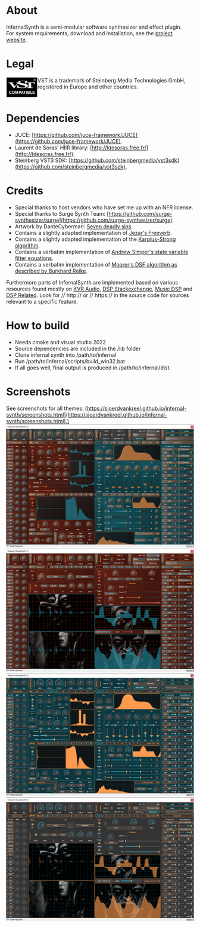 # About
InfernalSynth is a semi-modular software synthesizer and effect plugin.\
For system requirements, download and installation, see the [project website](https://sjoerdvankreel.github.io/infernal-synth).

# Legal
<img align="left" alt="VST logo" src="static/vst_logo.png">
VST is a trademark of Steinberg Media Technologies GmbH,<br/>
registered in Europe and other countries.
<br clear="left"/>

# Dependencies
- JUCE: [https://github.com/juce-framework/JUCE](https://github.com/juce-framework/JUCE).
- Laurent de Soras' HIIR library: [http://ldesoras.free.fr/](http://ldesoras.free.fr/).
- Steinberg VST3 SDK: [https://github.com/steinbergmedia/vst3sdk](https://github.com/steinbergmedia/vst3sdk).

# Credits
- Special thanks to host vendors who have set me up with an NFR license.
- Special thanks to Surge Synth Team: [https://github.com/surge-synthesizer/surge](https://github.com/surge-synthesizer/surge).
- Artwork by DanteCyberman: [Seven deadly sins](https://www.deviantart.com/dantecyberman/art/Seven-deadly-sins-442680725).
- Contains a slightly adapted implementation of [Jezar's Freeverb](https://github.com/sinshu/freeverb).
- Contains a slightly adapted implementation of the [Karplus-Strong algorithm](https://blog.demofox.org/2016/06/16/synthesizing-a-pluked-string-sound-with-the-karplus-strong-algorithm).
- Contains a verbatim implementation of [Andrew Simper's state variable filter equations](https://cytomic.com/files/dsp/SvfLinearTrapOptimised2.pdf).
- Contains a verbatim implementation of [Moorer's DSF algorithm as described by Burkhard Reike](https://www.verklagekasper.de/synths/dsfsynthesis/dsfsynthesis.html).

Furthermore parts of InfernalSynth are implemented based on various resources found mostly on
[KVR Audio](https://www.kvraudio.com), [DSP Stackexchange](https://dsp.stackexchange.com),
[Music DSP](https://www.musicdsp.org) and [DSP Related](https://www.dsprelated.com).
Look for // http:// or // https:// in the source code for sources relevant to a specific feature.

# How to build
- Needs cmake and visual studio 2022
- Source dependencies are included in the /lib folder
- Clone infernal synth into /path/to/infernal
- Run /path/to/infernal/scripts/build_win32.bat
- If all goes well, final output is produced in /path/to/infernal/dist.

# Screenshots
See screenshots for all themes: [https://sjoerdvankreel.github.io/infernal-synth/screenshots.html](https://sjoerdvankreel.github.io/infernal-synth/screenshots.html).\
![Screenshot](static/screenshot1.png)
![Screenshot](static/screenshot2.png)
![Screenshot](static/screenshot3.png)
![Screenshot](static/screenshot4.png)